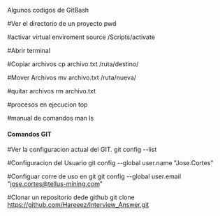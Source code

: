 Algunos codigos de GitBash

#Ver el directorio de un proyecto
pwd

#activar virtual enviroment
source /Scripts/activate

#Abrir terminal
    
#Copiar archivos 
cp archivo.txt /ruta/destino/

#Mover Archivos
mv archivo.txt /ruta/nueva/

#quitar archivos
rm archivo.txt

#procesos en ejecucion
top

#manual de comandos 
man ls

#### Comandos GIT #####

#Ver la configuracion actual del GIT.
git config --list

#Configuracion del Usuario
git config --global user.name "Jose.Cortes"

#Configuar corre de uso en git
git config --global user.email "jose.cortes@tellus-mining.com"

#Clonar un repositorio dede github
git clone https://github.com/Hareeez/Interview_Answer.git



